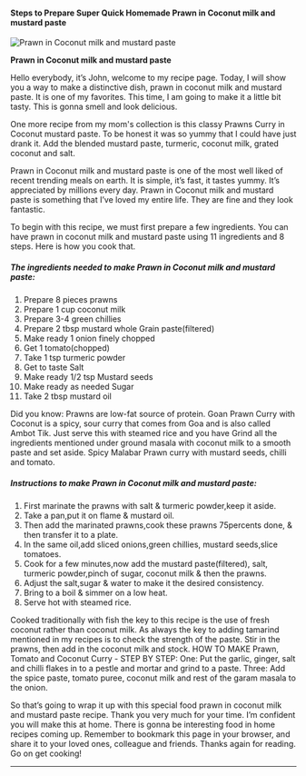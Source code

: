             

#### Steps to Prepare Super Quick Homemade Prawn in Coconut milk and mustard paste

![Prawn in Coconut milk and mustard paste](https://img-global.cpcdn.com/recipes/a0e8ac954ce8234f/751x532cq70/prawn-in-coconut-milk-and-mustard-paste-recipe-main-photo.jpg)

**Prawn in Coconut milk and mustard paste**

Hello everybody, it’s John, welcome to my recipe page. Today, I will show you a way to make a distinctive dish, prawn in coconut milk and mustard paste. It is one of my favorites. This time, I am going to make it a little bit tasty. This is gonna smell and look delicious.

One more recipe from my mom's collection is this classy Prawns Curry in Coconut mustard paste. To be honest it was so yummy that I could have just drank it. Add the blended mustard paste, turmeric, coconut milk, grated coconut and salt.

Prawn in Coconut milk and mustard paste is one of the most well liked of recent trending meals on earth. It is simple, it’s fast, it tastes yummy. It’s appreciated by millions every day. Prawn in Coconut milk and mustard paste is something that I’ve loved my entire life. They are fine and they look fantastic.

To begin with this recipe, we must first prepare a few ingredients. You can have prawn in coconut milk and mustard paste using 11 ingredients and 8 steps. Here is how you cook that.

##### The ingredients needed to make Prawn in Coconut milk and mustard paste:

1.  Prepare 8 pieces prawns
2.  Prepare 1 cup coconut milk
3.  Prepare 3-4 green chillies
4.  Prepare 2 tbsp mustard whole Grain paste(filtered)
5.  Make ready 1 onion finely chopped
6.  Get 1 tomato(chopped)
7.  Take 1 tsp turmeric powder
8.  Get to taste Salt
9.  Make ready 1/2 tsp Mustard seeds
10.  Make ready as needed Sugar
11.  Take 2 tbsp mustard oil

Did you know: Prawns are low-fat source of protein. Goan Prawn Curry with Coconut is a spicy, sour curry that comes from Goa and is also called Ambot Tik. Just serve this with steamed rice and you have Grind all the ingredients mentioned under ground masala with coconut milk to a smooth paste and set aside. Spicy Malabar Prawn curry with mustard seeds, chilli and tomato.

##### Instructions to make Prawn in Coconut milk and mustard paste:

1.  First marinate the prawns with salt & turmeric powder,keep it aside.
2.  Take a pan,put it on flame & mustard oil.
3.  Then add the marinated prawns,cook these prawns 75percents done, & then transfer it to a plate.
4.  In the same oil,add sliced onions,green chillies, mustard seeds,slice tomatoes.
5.  Cook for a few minutes,now add the mustard paste(filtered), salt, turmeric powder,pinch of sugar, coconut milk & then the prawns.
6.  Adjust the salt,sugar & water to make it the desired consistency.
7.  Bring to a boil & simmer on a low heat.
8.  Serve hot with steamed rice.

Cooked traditionally with fish the key to this recipe is the use of fresh coconut rather than coconut milk. As always the key to adding tamarind mentioned in my recipes is to check the strength of the paste. Stir in the prawns, then add in the coconut milk and stock. HOW TO MAKE Prawn, Tomato and Coconut Curry - STEP BY STEP: One: Put the garlic, ginger, salt and chilli flakes in to a pestle and mortar and grind to a paste. Three: Add the spice paste, tomato puree, coconut milk and rest of the garam masala to the onion.

So that’s going to wrap it up with this special food prawn in coconut milk and mustard paste recipe. Thank you very much for your time. I’m confident you will make this at home. There is gonna be interesting food in home recipes coming up. Remember to bookmark this page in your browser, and share it to your loved ones, colleague and friends. Thanks again for reading. Go on get cooking!

* * *